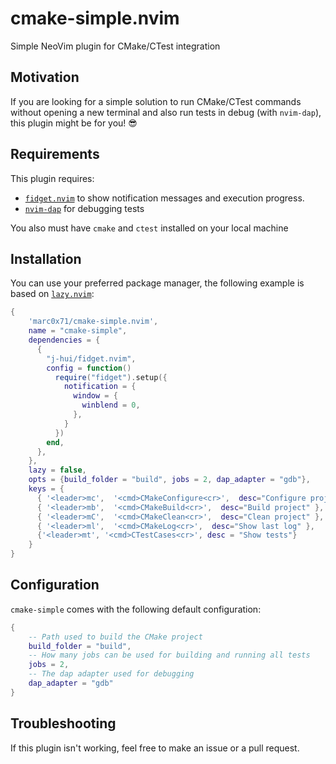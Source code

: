 # cmake-simple.nvim
Simple NeoVim plugin for CMake/CTest integration

## Motivation
If you are looking for a simple solution to run CMake/CTest commands without opening a new terminal and also run tests in debug (with `nvim-dap`), this plugin might be for you! 😎

## Requirements

This plugin requires:

- [`fidget.nvim`](https://github.com/j-hui/fidget.nvim) to show notification messages and execution progress.
- [`nvim-dap`](https://github.com/mfussenegger/nvim-dap) for debugging tests

You also must have `cmake` and `ctest` installed on your local machine

## Installation

You can use your preferred package manager, the following example is based on
[`lazy.nvim`](https://github.com/folke/lazy.nvim):

```lua
{
    'marc0x71/cmake-simple.nvim',
    name = "cmake-simple",
    dependencies = {
      {
        "j-hui/fidget.nvim",
        config = function()
          require("fidget").setup({
            notification = {
              window = {
                winblend = 0,
              },
            }
          })
        end,
      },
    },
    lazy = false,
    opts = {build_folder = "build", jobs = 2, dap_adapter = "gdb"},
    keys = {
      { '<leader>mc',  '<cmd>CMakeConfigure<cr>',  desc="Configure project" },
      { '<leader>mb',  '<cmd>CMakeBuild<cr>',  desc="Build project" },
      { '<leader>mC',  '<cmd>CMakeClean<cr>',  desc="Clean project" },
      { '<leader>ml',  '<cmd>CMakeLog<cr>',  desc="Show last log" },
      {'<leader>mt', '<cmd>CTestCases<cr>', desc = "Show tests"}
    }
}
```

## Configuration

`cmake-simple` comes with the following default configuration:

```lua
{
    -- Path used to build the CMake project
    build_folder = "build", 
    -- How many jobs can be used for building and running all tests
    jobs = 2, 
    -- The dap adapter used for debugging
    dap_adapter = "gdb"
}
```

## Troubleshooting

If this plugin isn't working, feel free to make an issue or a pull request.

